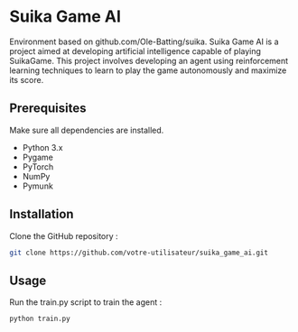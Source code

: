 # Suika Game AI
Environment based on github.com/Ole-Batting/suika.
Suika Game AI is a project aimed at developing artificial intelligence capable of playing SuikaGame.
This project involves developing an agent using reinforcement learning techniques to learn to play the game autonomously and maximize its score.

## Prerequisites
Make sure all dependencies are installed.
- Python 3.x
- Pygame
- PyTorch
- NumPy
- Pymunk
## Installation
Clone the GitHub repository :
```bash
git clone https://github.com/votre-utilisateur/suika_game_ai.git
```
## Usage
Run the train.py script to train the agent :
```python
python train.py
```
